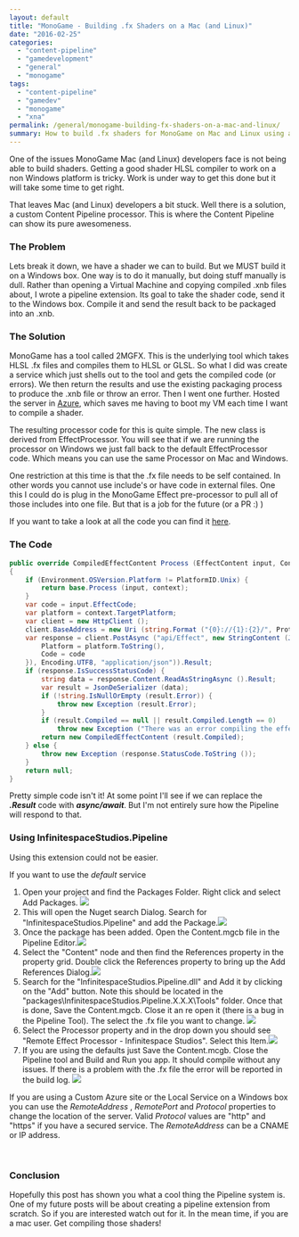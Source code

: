 ```yaml
---
layout: default
title: "MonoGame - Building .fx Shaders on a Mac (and Linux)"
date: "2016-02-25"
categories: 
  - "content-pipeline"
  - "gamedevelopment"
  - "general"
  - "monogame"
tags: 
  - "content-pipeline"
  - "gamedev"
  - "monogame"
  - "xna"
permalink: /general/monogame-building-fx-shaders-on-a-mac-and-linux/
summary: How to build .fx shaders for MonoGame on Mac and Linux using a custom Content Pipeline processor and remote Azure service.
---
```


One of the issues MonoGame Mac (and Linux) developers face is not being able to build shaders. Getting a good shader HLSL compiler to work on a non Windows platform is tricky. Work is under way to get this done but it will take some time to get right.

That leaves Mac (and Linux) developers a bit stuck. Well there is a solution, a custom Content Pipeline processor. This is where the Content Pipeline can show its pure awesomeness.

### The Problem

Lets break it down, we have a shader we can to build. But we MUST build it on a Windows box. One way is to do it manually, but doing stuff manually is dull. Rather than opening a Virtual Machine and copying compiled .xnb files about, I wrote a pipeline extension. Its goal to take the shader code, send it to the Windows box. Compile it and send the result back to be packaged into an .xnb.

### The Solution

MonoGame has a tool called 2MGFX. This is the underlying tool which takes HLSL .fx files and compiles them to HLSL or GLSL. So what I did was create a service which just shells out to the tool and gets the compiled code (or errors). We then return the results and use the existing packaging process to produce the .xnb file or throw an error. Then I went one further. Hosted the server in [Azure](https://pipeline.infinitespace-studios.co.uk), which saves me having to boot my VM each time I want to compile a shader.

The resulting processor code for this is quite simple. The new class is derived from EffectProcessor. You will see that if we are running the processor on Windows we just fall back to the default EffectProcessor code. Which means you can use the same Processor on Mac and Windows.

One restriction at this time is that the .fx file needs to be self contained. In other words you cannot use include's or have code in external files. One this I could do is plug in the MonoGame Effect pre-processor to pull all of those includes into one file. But that is a job for the future (or a PR :) )

If you want to take a look at all the code you can find it [here](https://github.com/infinitespace-studios/InfinitespaceStudios.Pipeline).

### The Code

```csharp
public override CompiledEffectContent Process (EffectContent input, ContentProcessorContext context)
{
    if (Environment.OSVersion.Platform != PlatformID.Unix) {
        return base.Process (input, context);
    }
    var code = input.EffectCode;
    var platform = context.TargetPlatform;
    var client = new HttpClient ();
    client.BaseAddress = new Uri (string.Format ("{0}://{1}:{2}/", Protocol, RemoteAddress, RemotePort));
    var response = client.PostAsync ("api/Effect", new StringContent (JsonSerializer (new Data  () {
        Platform = platform.ToString(),
        Code = code
    }), Encoding.UTF8, "application/json")).Result;
    if (response.IsSuccessStatusCode) {
        string data = response.Content.ReadAsStringAsync ().Result;
        var result = JsonDeSerializer (data);
        if (!string.IsNullOrEmpty (result.Error)) {
            throw new Exception (result.Error);
        }
        if (result.Compiled == null || result.Compiled.Length == 0)
            throw new Exception ("There was an error compiling the effect");
        return new CompiledEffectContent (result.Compiled);
    } else {
        throw new Exception (response.StatusCode.ToString ());
    }
    return null;
}
```

Pretty simple code isn't it! At some point I'll see if we can replace the **_.Result_** code with **_async/await_**. But I'm not entirely sure how the Pipeline will respond to that.

### Using InfinitespaceStudios.Pipeline

Using this extension could not be easier.

If you want to use the _default_ service

1. Open your project and find the Packages Folder. Right click and select Add Packages. [![](images/AddPackage.png)](https://github.com/infinitespace-studios/InfinitespaceStudios.Pipeline/wiki/images/AddPackage.png)
2. This will open the Nuget search Dialog. Search for "InfinitespaceStudios.Pipeline" and add the Package.[![](images/Add.png)](https://github.com/infinitespace-studios/InfinitespaceStudios.Pipeline/wiki/images/Add.png)
3. Once the package has been added. Open the Content.mgcb file in the Pipeline Editor.[![](images/OpenContent.png)](https://github.com/infinitespace-studios/InfinitespaceStudios.Pipeline/wiki/images/OpenContent.png)
4. Select the "Content" node and then find the References property in the property grid. Double click the References property to bring up the Add References Dialog.[![](images/AddPipeline.png)](https://github.com/infinitespace-studios/InfinitespaceStudios.Pipeline/wiki/images/AddPipeline.png)
5. Search for the "InfinitespaceStudios.Pipeline.dll" and Add it by clicking on the "Add" button. Note this should be located in the "packages\\InfinitespaceStudios.Pipeline.X.X.X\\Tools" folder. Once that is done, Save the Content.mgcb. Close it an re open it (there is a bug in the Pipeline Tool). The select the .fx file you want to change. [![](images/ChangeProcessor.png)](https://github.com/infinitespace-studios/InfinitespaceStudios.Pipeline/wiki/images/ChangeProcessor.png)
6. Select the Processor property and in the drop down you should see "Remote Effect Processor - Infinitespace Studios". Select this Item.[![](images/RemoteEffect.png)](https://github.com/infinitespace-studios/InfinitespaceStudios.Pipeline/wiki/images/RemoteEffect.png)
7. If you are using the defaults just Save the Content.mcgb. Close the Pipeline tool and Build and Run you app. It should compile without any issues. If there is a problem with the .fx file the error will be reported in the build log. [![](images/BuildAndRun.png)](https://github.com/infinitespace-studios/InfinitespaceStudios.Pipeline/wiki/images/BuildAndRun.png)

If you are using a Custom Azure site or the Local Service on a Windows box you can use the _RemoteAddress_ , _RemotePort_ and _Protocol_ properties to change the location of the server. Valid _Protocol_ values are "http" and "https" if you have a secured service. The _RemoteAddress_ can be a CNAME or IP address.

 

### Conclusion

Hopefully this post has shown you what a cool thing the Pipeline system is. One of my future posts will be about creating a pipeline extension from scratch. So if you are interested watch out for it. In the mean time, if you are a mac user. Get compiling those shaders!
